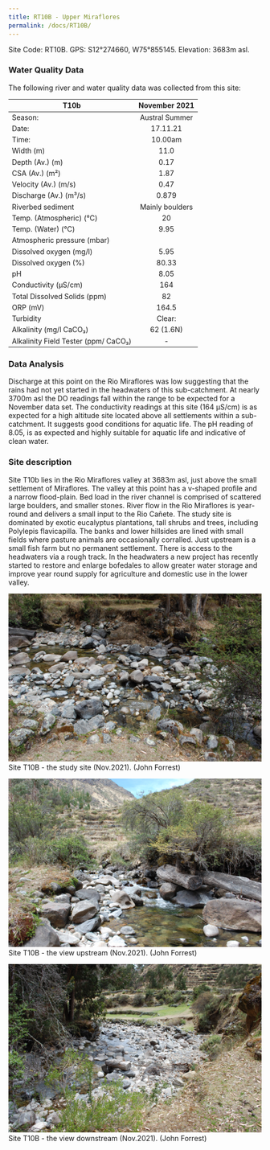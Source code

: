 ```yaml
---
title: RT10B - Upper Miraflores
permalink: /docs/RT10B/
---
```



Site Code: RT10B.  GPS: S12°274660, W75°855145. Elevation:
3683m asl.

### Water Quality Data

The following river and water quality data was collected from this site:

|     T10b                                    |      November 2021     |
|---------------------------------------------|:----------------------:|
|     Season:                                 |      Austral Summer    |
|     Date:                                   |         17.11.21       |
|     Time:                                   |         10.00am        |
|     Width (m)                               |           11.0         |
|     Depth (Av.) (m)                         |           0.17         |
|     CSA (Av.) (m²)                          |           1.87         |
|     Velocity (Av.) (m/s)                    |           0.47         |
|     Discharge (Av.) (m³/s)                  |          0.879         |
|     Riverbed sediment                       |     Mainly boulders    |
|     Temp. (Atmospheric) (°C)                |            20          |
|     Temp. (Water) (°C)                      |           9.95         |
|     Atmospheric pressure (mbar)             |                        |
|     Dissolved oxygen (mg/l)                 |           5.95         |
|     Dissolved oxygen (%)                    |          80.33         |
|     pH                                      |           8.05         |
|     Conductivity (µS/cm)                    |           164          |
|     Total Dissolved Solids (ppm)            |            82          |
|     ORP (mV)                                |          164.5         |
|     Turbidity                               |          Clear:        |
|     Alkalinity (mg/l CaCO₃)                 |        62 (1.6N)       |
|     Alkalinity Field Tester (ppm/ CaCO₃)    |            -           |

### Data Analysis

Discharge at this point on the Rio Miraflores was low suggesting that the rains had not yet started in the headwaters of this sub-catchment. 
At nearly 3700m asl the DO readings fall within the range to be expected for a November data set. 
The conductivity readings at this site (164 µS/cm) is as expected for a high altitude site located above all settlements within a sub-catchment. It suggests good conditions for aquatic life.
The pH reading of 8.05, is as expected and highly suitable for aquatic life and indicative of clean water. 


### Site description

Site T10b lies in the Rio Miraflores valley at 3683m asl, just above the small settlement of Miraflores. The valley at this point has a v-shaped profile and a narrow flood-plain. Bed load in the river channel is comprised of scattered large boulders, and smaller stones. River flow in the Rio Miraflores is year-round and delivers a small input to the Rio Cañete. 
The study site is dominated by exotic eucalyptus plantations, tall shrubs and trees, including Polylepis flavicapilla. The banks and lower hillsides are lined with small fields where pasture animals are occasionally corralled. 
Just upstream is a small fish farm but no permanent settlement. There is access to the headwaters via a rough track. In the headwaters a new project has recently started to restore and enlarge bofedales to allow greater water storage and improve year round supply for agriculture and domestic use in the lower valley. 



![Site T10B - the study site. (John Forrest)](/assets/SiteDescriptions/T10/T10BSSite.JPG)
Site T10B - the study site (Nov.2021). (John Forrest)

![Site T10B - the study site. (John Forrest)](/assets/SiteDescriptions/T10/T10BViewupstream.JPG)
Site T10B - the view upstream (Nov.2021). (John Forrest)

![Site T10B - the study site. (John Forrest)](/assets/SiteDescriptions/T10/T10BViewdownstream.JPG)
Site T10B - the view downstream (Nov.2021). (John Forrest)
